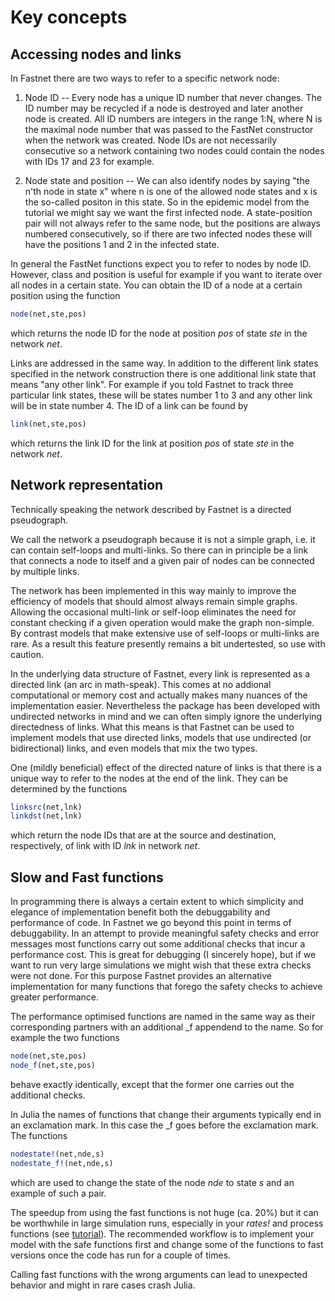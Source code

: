# Key concepts

## Accessing nodes and links
In Fastnet there are two ways to refer to a specific network node:

1. Node ID -- Every node has a unique ID number that never changes. The ID number may be recycled if a node is destroyed and later another node is created. All ID numbers are integers in the range 1:N, where N is the maximal node number that was passed to the FastNet constructor when the network was created. Node IDs are not necessarily consecutive so a network containing two nodes could contain the nodes with IDs 17 and 23 for example. 

2. Node state and position -- We can also identify nodes by saying "the n'th node in state x" where n is one of the allowed node states and x is the so-called positon in this state. So in the epidemic model from the tutorial we might say we want the first infected node. A state-position pair will not always refer to the same node, but the positions are always numbered consecutively, so if there are two infected nodes these will have the positions 1 and 2 in the infected state.

In general the FastNet functions expect you to refer to nodes by node ID. However, class and position is useful for example if you want to iterate over all nodes in a certain state. You can obtain the ID of a node at a certain position using the function 
```julia
node(net,ste,pos)
```
which returns the node ID for the node at position *pos* of state *ste* in the network *net*.

Links are addressed in the same way. In addition to the different link states specified in the network construction there is one additional link state that means "any other link". For example if you told Fastnet to track three particular link states, these will be states number 1 to 3 and any other link will be in state number 4. The ID of a link can be found by  
```julia
link(net,ste,pos)
``` 
which returns the link ID for the link at position *pos* of state *ste* in the network *net*.


## Network representation
Technically speaking the network described by Fastnet is a directed pseudograph.

We call the network a pseudograph because it is not a simple graph, i.e. it can contain self-loops and multi-links. 
So there can in principle be a link that connects a node to itself and a given pair of nodes can be connected by multiple links. 

The network has been implemented in this way mainly to improve the efficiency of models that should almost always remain simple graphs. Allowing the occasional multi-link or self-loop eliminates the need for constant checking if a given operation would make the graph non-simple. By contrast models that make extensive use of self-loops or multi-links are rare. As a result this feature presently remains a bit undertested, so use with caution.

In the underlying data structure of Fastnet, every link is represented as a directed link (an arc in math-speak).
This comes at no addional computational or memory cost and actually makes many nuances of the implementation easier. 
Nevertheless the package has been developed with undirected networks in mind and we can often simply ignore the underlying directedness of links. What this means is that Fastnet can be used to implement models that use directed links, models that use undirected (or bidirectional) links, and even models that mix the two types. 
 
One (mildly beneficial) effect of the directed nature of links is that there is a unique way to refer to the nodes at the end of the link. They can be determined by the functions 
```julia
linksrc(net,lnk)
linkdst(net,lnk)
```
which return the node IDs that are at the source and destination, respectively, of link with ID *lnk* in network *net*. 

## Slow and Fast functions
In programming there is always a certain extent to which simplicity and elegance of implementation benefit both the debuggability and performance of code. In Fastnet we go beyond this point in terms of debuggability. In an attempt to provide meaningful safety checks and error messages most functions carry out some additional checks that incur a performance cost. This is great for debugging (I sincerely hope), but if we want to run very large simulations we might wish that these extra checks were not done. For this purpose Fastnet provides an alternative implementation for many functions that forego the safety checks to achieve greater performance. 

The performance optimised functions are named in the same way as their corresponding partners with an additional _f appendend to the name. So for example the two functions 
```julia 
node(net,ste,pos)
node_f(net,ste,pos)
```
behave exactly identically, except that the former one carries out the additional checks. 

In Julia the names of functions that change their arguments typically end in an exclamation mark.
In this case the _f goes before the exclamation mark. The functions 
```julia
nodestate!(net,nde,s)
nodestate_f!(net,nde,s)
```
which are used to change the state of the node *nde* to state *s* and an example of such a pair.  

The speedup from using the fast functions is not huge (ca. 20%) but it can be worthwhile in large simulation runs, especially in your *rates!* and process functions (see [tutorial](tutorial.md)). The recommended workflow is to implement your model with the safe functions first and change some of the functions to fast versions once the code has run for a couple of times. 

Calling fast functions with the wrong arguments can lead to unexpected behavior and might in rare cases crash Julia.
